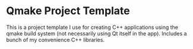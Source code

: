 # Qmake Project Template
This is a project template I use for creating C++ applications using the qmake build system (not necessarily using Qt itself in the app). Includes a bunch of my convenience C++ libraries.
